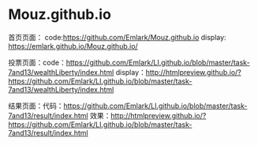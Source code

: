 # Mouz.github.io  
首页页面：
code:https://github.com/Emlark/Mouz.github.io
display: https://emlark.github.io/Mouz.github.io/


投票页面：code：https://github.com/Emlark/LI.github.io/blob/master/task-7and13/wealthLiberty/index.html
display：http://htmlpreview.github.io/?https://github.com/Emlark/LI.github.io/blob/master/task-7and13/wealthLiberty/index.html

结果页面：代码：https://github.com/Emlark/LI.github.io/blob/master/task-7and13/result/index.html
效果：http://htmlpreview.github.io/?https://github.com/Emlark/LI.github.io/blob/master/task-7and13/result/index.html
